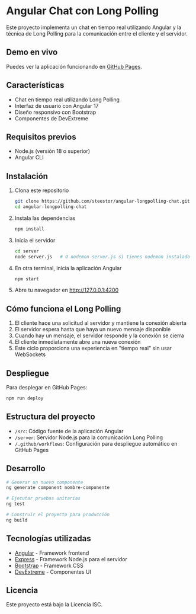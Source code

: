 # Angular Chat con Long Polling

Este proyecto implementa un chat en tiempo real utilizando Angular y la técnica de Long Polling para la comunicación entre el cliente y el servidor.

## Demo en vivo

Puedes ver la aplicación funcionando en [GitHub Pages](https://steestor.github.io/angular-longpolling-chat/).

## Características

- Chat en tiempo real utilizando Long Polling
- Interfaz de usuario con Angular 17
- Diseño responsivo con Bootstrap
- Componentes de DevExtreme

## Requisitos previos

- Node.js (versión 18 o superior)
- Angular CLI

## Instalación

1. Clona este repositorio
   ```bash
   git clone https://github.com/steestor/angular-longpolling-chat.git
   cd angular-longpolling-chat
   ```

2. Instala las dependencias
   ```bash
   npm install
   ```

3. Inicia el servidor
   ```bash
   cd server
   node server.js   # O nodemon server.js si tienes nodemon instalado
   ```

4. En otra terminal, inicia la aplicación Angular
   ```bash
   npm start
   ```

5. Abre tu navegador en http://127.0.0.1:4200

## Cómo funciona el Long Polling

1. El cliente hace una solicitud al servidor y mantiene la conexión abierta
2. El servidor espera hasta que haya un nuevo mensaje disponible
3. Cuando hay un mensaje, el servidor responde y la conexión se cierra
4. El cliente inmediatamente abre una nueva conexión
5. Este ciclo proporciona una experiencia en "tiempo real" sin usar WebSockets

## Despliegue

Para desplegar en GitHub Pages:

```bash
npm run deploy
```

## Estructura del proyecto

- `/src`: Código fuente de la aplicación Angular
- `/server`: Servidor Node.js para la comunicación Long Polling
- `/.github/workflows`: Configuración para despliegue automático en GitHub Pages

## Desarrollo

```bash
# Generar un nuevo componente
ng generate component nombre-componente

# Ejecutar pruebas unitarias
ng test

# Construir el proyecto para producción
ng build
```

## Tecnologías utilizadas

- [Angular](https://angular.io/) - Framework frontend
- [Express](https://expressjs.com/) - Framework Node.js para el servidor
- [Bootstrap](https://getbootstrap.com/) - Framework CSS
- [DevExtreme](https://js.devexpress.com/) - Componentes UI

## Licencia

Este proyecto está bajo la Licencia ISC.